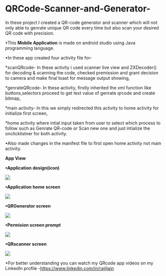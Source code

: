 # QRCode-Scanner-and-Generator-

In these project I created a QR-code generator and scanner which will not only able to genrate unique QR code every time but also scan your desired QR code with precision.

•This **Mobile Application** is made on android studio using Java programming language.

•In these app created four activity file for-

*scanQRcode- In these activity i used scanner live view  and ZXDecoder() for decoding & scanning the code, checked premission and grant decision to camera and make final toast for message output showing,

*genrateQRcode- In these activity, firstly inherited the xml function like buttons,selectors proceed to get text value of genrate qrcode and create bitmap, 

*main activity- In this we simply redirected this activity to home activity for initialize first screen, 

*home activity where intial input taken from user to select which process to follow such as Genrate QR-code or Scan new one and just intialize the onclicklistner for both activity.

•Also made changes in the manifest file to first open home activity not main activity. 

**App View**


**•Application design(icon)**

![](images/screenshot_app.jpg)

**•Application home screen**

![](images/screenshot_appscreen.jpg)

**•QRGenerator screen**

![](images/screenshot_generator.jpg)

**•Permision screen prompt**

![](images/screenshot_permision.jpg)

**•QRscanner screen**

![](images/screenshot_scanner.jpg)


*For better understanding you can watch my QRcode app videos on my LinkedIn profile -https://www.linkedin.com/in/rajiljain
